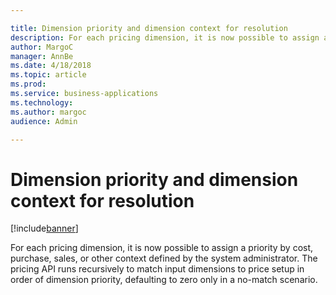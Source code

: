 ```yaml
---

title: Dimension priority and dimension context for resolution
description: For each pricing dimension, it is now possible to assign a priority by cost, purchase, sales, or other context defined by the system administrator.
author: MargoC
manager: AnnBe
ms.date: 4/18/2018
ms.topic: article
ms.prod: 
ms.service: business-applications
ms.technology: 
ms.author: margoc
audience: Admin

---
```

#  Dimension priority and dimension context for resolution 


[!include[banner](../../../includes/banner.md)]

For each pricing dimension, it is now possible to assign a priority by cost,
purchase, sales, or other context defined by the system administrator. The
pricing API runs recursively to match input dimensions to price setup in order
of dimension priority, defaulting to zero only in a no-match scenario.
